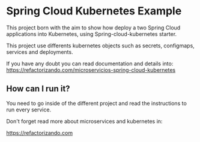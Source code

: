 # Spring Cloud Kubernetes Example #

This project born with the aim to show how deploy a two Spring Cloud applications into Kubernetes, using Spring-cloud-kubernetes starter. 

This project use differents kubernetes objects such as secrets, configmaps, services and deployments. 

If you have any doubt you can read documentation and details into: https://refactorizando.com/microservicios-spring-cloud-kubernetes

## How can I run it?

You need to go inside of the different project and read the instructions to run every service. 

Don't forget read more about microservices and kubernetes in:

https://refactorizando.com




